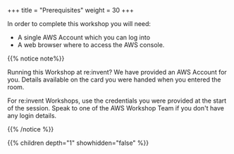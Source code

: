 +++
title = "Prerequisites"
weight = 30
+++

In order to complete this workshop you will need:

- A single AWS Account which you can log into
- A web browser where to access the AWS console.

{{% notice note%}}

Running this Workshop at re:invent? We have provided an AWS Account for you. Details available on the card you were handed when you entered the room.

For re:invent Workshops, use the credentials you were provided at the start of the session. Speak to one of the AWS Workshop Team if you don't have any login details.

{{% /notice %}}


{{% children depth="1" showhidden="false" %}}